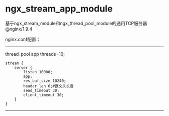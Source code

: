 ﻿# ngx_stream_app_module
基于ngx_stream_module和ngx_thread_pool_module的通用TCP服务器@nginx/1.9.4

nginx.conf配置：

---------------------------------------
thread_pool app threads=10;

	stream {
		server {
			listen 10000;
			app;
			res_buf_size 10240;
			header_len 6;#报文头长度
			send_timeout 30;
			client_timeout 30;         
		}
	}
---------------------------------------